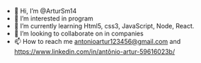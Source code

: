 - 👋 Hi, I’m @ArturSm14
- 👀 I’m interested in program
- 🌱 I’m currently learning Html5, css3, JavaScript, Node, React.
- 💞️ I’m looking to collaborate on in companies
- 📫 How to reach me antonioartur123456@gmail.com and https://www.linkedin.com/in/antônio-artur-59616023b/

<!---
ArturSm14/ArturSm14 is a ✨ special ✨ repository because its `README.md` (this file) appears on your GitHub profile.
You can click the Preview link to take a look at your changes.
--->
